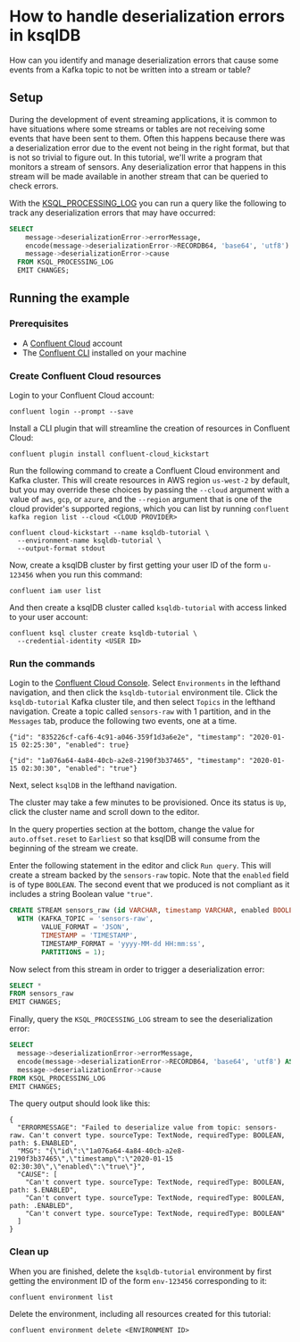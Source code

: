 <!-- title: How to handle deserialization errors in ksqlDB -->
<!-- description: In this tutorial, learn how to handle deserialization errors in ksqlDB, with step-by-step instructions and supporting code. -->

# How to handle deserialization errors in ksqlDB

How can you identify and manage deserialization errors that cause some events from a Kafka topic to not be written into a stream or table?


## Setup 

During the development of event streaming applications, it is common to have situations where some streams or tables are not receiving some events that have been sent to them. Often this happens because there was a deserialization error due to the event not being in the right format, but that is not so trivial to figure out. In this tutorial, we'll write a program that monitors a stream of sensors. Any deserialization error that happens in this stream will be made available in another stream that can be queried to check errors.

With the [KSQL_PROCESSING_LOG](https://docs.ksqldb.io/en/latest/reference/processing-log/#processing-log) you can run a query like the following
to track any deserialization errors that may have occurred:

```sql
SELECT
    message->deserializationError->errorMessage,
    encode(message->deserializationError->RECORDB64, 'base64', 'utf8') AS MSG,
    message->deserializationError->cause
  FROM KSQL_PROCESSING_LOG
  EMIT CHANGES;
```

## Running the example

### Prerequisites

* A [Confluent Cloud](https://confluent.cloud/signup) account
* The [Confluent CLI](https://docs.confluent.io/confluent-cli/current/install.html) installed on your machine

### Create Confluent Cloud resources

Login to your Confluent Cloud account:

```shell
confluent login --prompt --save
```

Install a CLI plugin that will streamline the creation of resources in Confluent Cloud:

```shell
confluent plugin install confluent-cloud_kickstart
```

Run the following command to create a Confluent Cloud environment and Kafka cluster. This will create 
resources in AWS region `us-west-2` by default, but you may override these choices by passing the `--cloud` argument with
a value of `aws`, `gcp`, or `azure`, and the `--region` argument that is one of the cloud provider's supported regions,
which you can list by running `confluent kafka region list --cloud <CLOUD PROVIDER>`

```shell
confluent cloud-kickstart --name ksqldb-tutorial \
  --environment-name ksqldb-tutorial \
  --output-format stdout
```

Now, create a ksqlDB cluster by first getting your user ID of the form `u-123456` when you run this command:

```shell
confluent iam user list
```

And then create a ksqlDB cluster called `ksqldb-tutorial` with access linked to your user account:

```shell
confluent ksql cluster create ksqldb-tutorial \
  --credential-identity <USER ID>
```

### Run the commands

Login to the [Confluent Cloud Console](https://confluent.cloud/). Select `Environments` in the lefthand navigation,
and then click the `ksqldb-tutorial` environment tile. Click the `ksqldb-tutorial` Kafka cluster tile, and then select
`Topics` in the lefthand navigation. Create a topic called `sensors-raw` with 1 partition, and in the `Messages` tab,
produce the following two events, one at a time.

```noformat
{"id": "835226cf-caf6-4c91-a046-359f1d3a6e2e", "timestamp": "2020-01-15 02:25:30", "enabled": true}
```

```noformat
{"id": "1a076a64-4a84-40cb-a2e8-2190f3b37465", "timestamp": "2020-01-15 02:30:30", "enabled": "true"}
```

Next, select `ksqlDB` in the lefthand navigation.

The cluster may take a few minutes to be provisioned. Once its status is `Up`, click the cluster name and scroll down to the editor.

In the query properties section at the bottom, change the value for `auto.offset.reset` to `Earliest` so that ksqlDB 
will consume from the beginning of the stream we create.

Enter the following statement in the editor and click `Run query`. This will create a stream backed by the `sensors-raw`
topic. Note that the `enabled` field is of type `BOOLEAN`. The second event that we produced is not compliant as it 
includes a string Boolean value `"true"`.

```sql
CREATE STREAM sensors_raw (id VARCHAR, timestamp VARCHAR, enabled BOOLEAN)
  WITH (KAFKA_TOPIC = 'sensors-raw',
        VALUE_FORMAT = 'JSON',
        TIMESTAMP = 'TIMESTAMP',
        TIMESTAMP_FORMAT = 'yyyy-MM-dd HH:mm:ss',
        PARTITIONS = 1);
```

Now select from this stream in order to trigger a deserialization error:

```sql
SELECT *
FROM sensors_raw
EMIT CHANGES;
```

Finally, query the `KSQL_PROCESSING_LOG` stream to see the deserialization error:

```sql
SELECT
  message->deserializationError->errorMessage,
  encode(message->deserializationError->RECORDB64, 'base64', 'utf8') AS MSG,
  message->deserializationError->cause
FROM KSQL_PROCESSING_LOG
EMIT CHANGES;
```

The query output should look like this:

```plaintext
{
  "ERRORMESSAGE": "Failed to deserialize value from topic: sensors-raw. Can't convert type. sourceType: TextNode, requiredType: BOOLEAN, path: $.ENABLED",
  "MSG": "{\"id\":\"1a076a64-4a84-40cb-a2e8-2190f3b37465\",\"timestamp\":\"2020-01-15 02:30:30\",\"enabled\":\"true\"}",
  "CAUSE": [
    "Can't convert type. sourceType: TextNode, requiredType: BOOLEAN, path: $.ENABLED",
    "Can't convert type. sourceType: TextNode, requiredType: BOOLEAN, path: .ENABLED",
    "Can't convert type. sourceType: TextNode, requiredType: BOOLEAN"
  ]
}
```

### Clean up

When you are finished, delete the `ksqldb-tutorial` environment by first getting the environment ID of the form 
`env-123456` corresponding to it:

```shell
confluent environment list
```

Delete the environment, including all resources created for this tutorial:

```shell
confluent environment delete <ENVIRONMENT ID>
```
